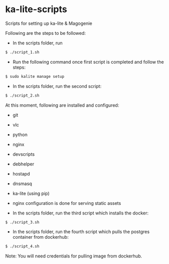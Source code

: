 # ka-lite-scripts
Scripts for setting up ka-lite & Magogenie

Following are the steps to be followed:
- In the scripts folder, run 
```sh
$ ./script_1.sh
```
- Run the following command once first script is completed and follow the steps:
```sh
$ sudo kalite manage setup
```
- In the scripts folder, run the second script:
```sh
$ ./script_2.sh
```
At this moment, following are installed and configured:
- git
- vlc
- python
- nginx
- devscripts
- debhelper
- hostapd
- dnsmasq
- ka-lite (using pip)
- nginx configuration is done for serving static assets

- In the scripts folder, run the third script which installs the docker:
```sh
$ ./script_3.sh
```

- In the scripts folder, run the fourth script which pulls the postgres container from dockerhub:
```sh
$ ./script_4.sh
```
Note: You will need credentials for pulling image from dockerhub.

